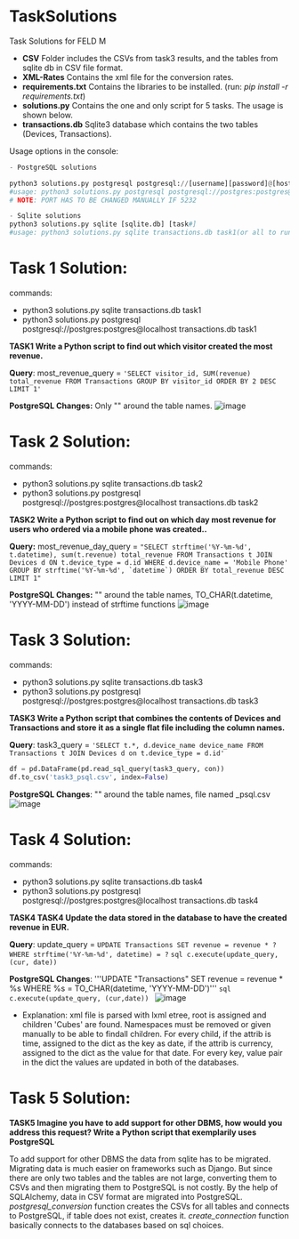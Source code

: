 # TaskSolutions
Task Solutions for FELD M


* **CSV** Folder includes the CSVs from task3 results, and the tables from sqlite db in CSV file format.
* **XML-Rates** Contains the xml file for the conversion rates.
* **requirements.txt** Contains the libraries to be installed. (run: *pip install -r requirements.txt*)
* **solutions.py** Contains the one and only script for 5 tasks. The usage is shown below.
* **transactions.db** Sqlite3 database which contains the two tables (Devices, Transactions).


Usage options in the console:
```python
- PostgreSQL solutions

python3 solutions.py postgresql postgresql://[username][password]@[host] [sqlite.db] [task#]
#usage: python3 solutions.py postgresql postgresql://postgres:postgres@localhost transactions.db task1(or all)
# NOTE: PORT HAS TO BE CHANGED MANUALLY IF 5232

- Sqlite solutions
python3 solutions.py sqlite [sqlite.db] [task#]
#usage: python3 solutions.py sqlite transactions.db task1(or all to run them at once)
```

# Task 1 Solution:
commands: 
* python3 solutions.py sqlite transactions.db task1
* python3 solutions.py postgresql postgresql://postgres:postgres@localhost transactions.db task1

**TASK1 Write a Python script to find out which visitor created the most revenue.**

**Query**: most_revenue_query = ``` 'SELECT visitor_id, SUM(revenue) total_revenue FROM Transactions GROUP BY visitor_id ORDER BY 2 DESC LIMIT 1' ```


**PostgreSQL Changes:** Only "" around the table names.
![image](https://user-images.githubusercontent.com/45731847/178430789-8a74fe09-e43a-4946-95f2-677b9114a6b0.png)

# Task 2 Solution:
commands: 
* python3 solutions.py sqlite transactions.db task2
* python3 solutions.py postgresql postgresql://postgres:postgres@localhost transactions.db task2

**TASK2 Write a Python script to find out on which day most revenue for users who ordered via a mobile phone was created..**

**Query:** most_revenue_day_query = ``` "SELECT strftime('%Y-%m-%d', t.datetime), sum(t.revenue) total_revenue FROM Transactions t JOIN Devices d ON t.device_type = d.id WHERE d.device_name = 'Mobile Phone' GROUP BY strftime('%Y-%m-%d', `datetime`) ORDER BY total_revenue DESC LIMIT 1" ```

**PostgreSQL Changes:** "" around the table names, TO_CHAR(t.datetime, 'YYYY-MM-DD') instead of strftime functions
![image](https://user-images.githubusercontent.com/45731847/178431147-ef8f387d-6c06-4684-8063-13d402952d25.png)

# Task 3 Solution:
commands: 
* python3 solutions.py sqlite transactions.db task3
* python3 solutions.py postgresql postgresql://postgres:postgres@localhost transactions.db task3

**TASK3 Write a Python script that combines the contents of Devices and Transactions and store it as a single flat file including the column names.**

**Query**: task3_query = ``` 'SELECT t.*, d.device_name device_name FROM Transactions t JOIN Devices d on t.device_type = d.id' ```


```python
df = pd.DataFrame(pd.read_sql_query(task3_query, con))
df.to_csv('task3_psql.csv', index=False)
```

**PostgreSQL Changes**: "" around the table names, file named _psql.csv
![image](https://user-images.githubusercontent.com/45731847/178432129-1ad53bba-d3cd-49b2-89ef-31cdc1c36095.png)

# Task 4 Solution:
commands: 
* python3 solutions.py sqlite transactions.db task4
* python3 solutions.py postgresql postgresql://postgres:postgres@localhost transactions.db task4

**TASK4 TASK4 Update the data stored in the database to have the created revenue in EUR.**

**Query**: update_query = ``` UPDATE Transactions SET revenue = revenue * ? WHERE strftime('%Y-%m-%d', datetime) = ? ```
 ```sql c.execute(update_query, (cur, date))```

**PostgreSQL Changes**: '''UPDATE "Transactions" SET revenue = revenue * %s WHERE %s = TO_CHAR(datetime, 'YYYY-MM-DD')'''
 ```sql c.execute(update_query, (cur,date)) ```
 ![image](https://user-images.githubusercontent.com/45731847/178434127-b9b77323-9d19-417a-a2d3-cfaf5b593d3a.png)

- Explanation: xml file is parsed with lxml etree, root is assigned and children 'Cubes' are found. Namespaces must be removed or given manually to be able to findall children. For every child, if the attrib is time, assigned to the dict as the key as date, if the attrib is currency, assigned to the dict as the value for that date. For every key, value pair in the dict the values are updated in both of the databases.


# Task 5 Solution:

**TASK5 Imagine you have to add support for other DBMS, how would you address this request? Write a Python script that exemplarily uses PostgreSQL**

To add support for other DBMS the data from sqlite has to be migrated. Migrating data is much easier on frameworks such as Django. But since there are only two tables and the tables are not large, converting them to CSVs and then migrating them to PostgreSQL is not costly. By the help of SQLAlchemy, data in CSV format are migrated into PostgreSQL. *postgresql_conversion* function creates the CSVs for all tables and connects to PostgreSQL, if table does not exist, creates it. *create_connection* function basically connects to the databases based on sql choices. 
